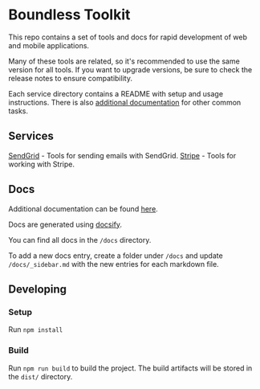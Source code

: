 # Boundless Toolkit

This repo contains a set of tools and docs for rapid development of web and mobile applications.

Many of these tools are related, so it's recommended to use the same version for all tools. If you want to upgrade versions, 
be sure to check the release notes to ensure compatibility.

Each service directory contains a README with setup and usage instructions. There is also 
[additional documentation](https://buildboundless.github.io/boundless-toolkit/) for other
common tasks.

## Services
[SendGrid](./src/sendgrid/README.md) - Tools for sending emails with SendGrid.
[Stripe](./src/stripe/README.md) - Tools for working with Stripe.

## Docs

Additional documentation can be found [here](https://buildboundless.github.io/boundless-toolkit/).

Docs are generated using [docsify](https://docsify.js.org/#/).

You can find all docs in the `/docs` directory.

To add a new docs entry, create a folder under `/docs` and update `/docs/_sidebar.md` with the new entries for each markdown file.

## Developing

### Setup

Run `npm install`

### Build

Run `npm run build` to build the project. The build artifacts will be stored in the `dist/` directory.